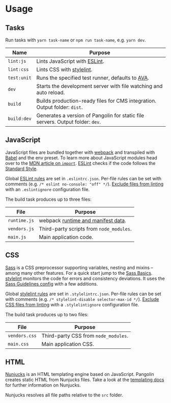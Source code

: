 # Usage


## Tasks

Run tasks with `yarn task-name` or `npm run task-name`, e.g. `yarn dev`.

| Name        | Purpose |
|-------------|---------|
| `lint:js`   | Lints JavaScript with [ESLint](https://eslint.org). |
| `lint:css`  | Lints CSS with [stylelint](https://stylelint.io). |
| `test:unit` | Runs the specified test runner, defaults to [AVA](https://ava.li). |
| `dev`       | Starts the development server with file watching and auto reload. |
| `build`     | Builds production-ready files for CMS integration. Output folder: `dist`. |
| `build:dev` | Generates a version of Pangolin for static file servers. Output folder: `dev`. |

## JavaScript

JavaScript files are bundled together with [webpack](https://webpack.js.org) and transpiled with [Babel](https://babeljs.io) and the env preset. To learn more about JavaScript modules head over to the [MDN article on `import`](https://developer.mozilla.org/de/docs/Web/JavaScript/Reference/Statements/import). [ESLint](http://eslint.org) checks if the code follows the [Standard Style](https://standardjs.com/).

Global [ESLint rules](http://eslint.org/docs/rules/) are set in `.eslintrc.json`. Per-file rules can be set with comments (e.g. `/* eslint no-console: "off" */`). [Exclude files from linting](http://eslint.org/docs/user-guide/configuring#ignoring-files-and-directories) with an `.eslintignore` configuration file.

The build task produces up to three files:

| File         | Purpose |
|--------------|---------|
| `runtime.js` | webpack [runtime and manifest data](https://webpack.js.org/concepts/manifest/#runtime). |
| `vendors.js` | Third-party scripts from `node_modules`. |
| `main.js`    | Main application code. |


## CSS

[Sass](http://sass-lang.com) is a CSS preprocessor supporting variables, nesting and mixins – among many other features. For a quick start jump to the [Sass Basics](http://sass-lang.com/guide). [stylelint](http://stylelint.io) monitors the code for errors and consistency deviations. It uses the [Sass Guidelines config](https://github.com/bjankord/stylelint-config-sass-guidelines) with a few additions.

Global [stylelint rules](http://stylelint.io/user-guide/rules/) are set in `.stylelintrc.json`. Per-file rules can be set with comments (e.g. `/* stylelint-disable selector-max-id */`). [Exclude CSS files from linting](http://stylelint.io/user-guide/configuration/#stylelintignore) with a `.stylelintignore` configuration file.

The build task produces up to two files:

| File          | Purpose |
|---------------|---------|
| `vendors.css` | Third-party CSS from `node_modules`. |
| `main.css`    | Main application CSS. |


## HTML

[Nunjucks](https://mozilla.github.io/nunjucks/) is an HTML templating engine based on JavaScript. Pangolin creates static HTML from Nunjucks files. Take a look at the [templating docs](https://mozilla.github.io/nunjucks/templating.html) for further information on Nunjucks.

Nunjucks resolves all file paths relative to the `src` folder.
